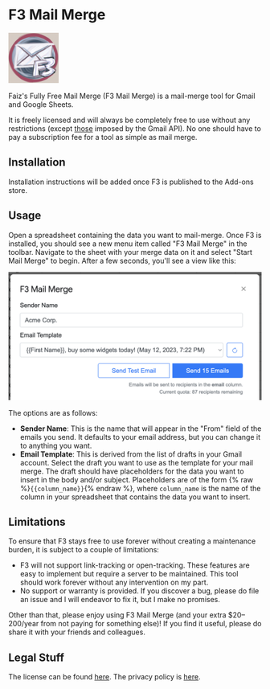 # F3 Mail Merge

<img src="assets/logo.jpg" alt="F3 Mail Merge logo" width="100px"/>

Faiz's Fully Free Mail Merge (F3 Mail Merge) is a mail-merge tool for Gmail and Google Sheets.

It is freely licensed and will always be completely free to use without any restrictions
(except [those](https://developers.google.com/apps-script/guides/services/quotas) imposed by the Gmail API). No one
should have to pay a subscription fee
for a tool as simple as mail merge.

## Installation

Installation instructions will be added once F3 is published to the Add-ons store.

## Usage

Open a spreadsheet containing the data you want to mail-merge. Once F3 is installed,
you should see a new menu item called "F3 Mail Merge" in the toolbar.
Navigate to the sheet with your merge data on it and select "Start Mail Merge" to begin.
After a few seconds, you'll see a view like this:

<img src="assets/screenshot.png" alt="Screenshot of F3 Mail Merge" width="600px"/>

The options are as follows:

- **Sender Name**: This is the name that will appear in the "From" field of the emails
  you send. It defaults to your email address, but you can change it to anything you want.
- **Email Template**: This is derived from the list of drafts in your Gmail account.
  Select the draft you want to use as the template for your mail merge. The draft
  should have placeholders for the data you want to insert in the body and/or subject.
  Placeholders are of the form {% raw %}`{{column_name}}`{% endraw %}, where `column_name` is the name of
  the column in your spreadsheet that contains the data you want to insert.

## Limitations

To ensure that F3 stays free to use forever without creating a maintenance burden, it is subject
to a couple of limitations:

- F3 will not support link-tracking or open-tracking. These features are easy to implement
  but require a server to be maintained. This tool should work forever without any intervention
  on my part.
- No support or warranty is provided. If you discover a bug, please do file an issue and I
  will endeavor to fix it, but I make no promises.

Other than that, please enjoy using F3 Mail Merge (and your extra $20–200/year from not paying
for something else)! If you find it useful, please do share it with your friends and colleagues.

## Legal Stuff

The license can be found [here](https://github.com/ProbablyFaiz/f3-mailmerge/blob/master/LICENSE).
The privacy policy is [here](privacy.md).
